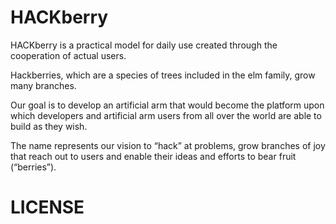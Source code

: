 # HACKberry
HACKberry is a practical model for daily use created through the cooperation of actual users.

Hackberries, which are a species of trees included in the elm family, grow many branches.

Our goal is to develop an artificial arm that would become the platform upon which developers and artificial arm users from all over the world are able to build as they wish.

The name represents our vision to “hack” at problems, grow branches of joy that reach out to users and enable their ideas and efforts to bear fruit (“berries”).

# LICENSE
